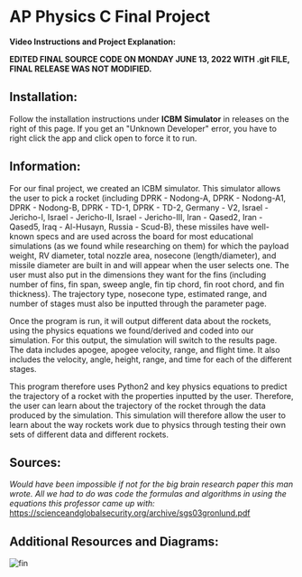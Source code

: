 # AP Physics C Final Project
**Video Instructions and Project Explanation:** 

**EDITED FINAL SOURCE CODE ON MONDAY JUNE 13, 2022 WITH .git FILE, FINAL RELEASE WAS NOT MODIFIED.**


## Installation:

Follow the installation instructions under **ICBM Simulator** in releases on the right of this page. 
If you get an "Unknown Developer" error, you have to right click the app and click open to force it to run.

## Information:

For our final project, we created an ICBM simulator. This simulator allows the user to pick a rocket (including DPRK - Nodong-A, DPRK - Nodong-A1, DPRK - Nodong-B, DPRK - TD-1, DPRK - TD-2, Germany - V2, Israel - Jericho-I, Israel - Jericho-II, Israel - Jericho-III, Iran - Qased2, Iran - Qased5, Iraq - Al-Husayn, Russia - Scud-B), these missiles have well-known specs and are used across the board for most educational simulations (as we found while researching on them) for which the payload weight, RV diameter, total nozzle area, nosecone (length/diameter), and missile diameter are built in and will appear when the user selects one. The user must also put in the dimensions they want for the fins (including number of fins, fin span, sweep angle, fin tip chord, fin root chord, and fin thickness). The trajectory type, nosecone type, estimated range, and number of stages must also be inputted through the parameter page.

Once the program is run, it will output different data about the rockets, using the physics equations we found/derived and coded into our simulation. For this output, the simulation will switch to the results page. The data includes apogee, apogee velocity, range, and flight time. It also includes the velocity, angle, height, range, and time for each of the different stages.

This program therefore uses Python2 and key physics equations to predict the trajectory of a rocket with the properties inputted by the user. Therefore, the user can learn about the trajectory of the rocket through the data produced by the simulation. This simulation will therefore allow the user to learn about the way rockets work due to physics through testing their own sets of different data and different rockets.

## Sources:

*Would have been impossible if not for the big brain research paper this man wrote. All we had to do was code the formulas and algorithms in using the equations this professor came up with:* https://scienceandglobalsecurity.org/archive/sgs03gronlund.pdf

## Additional Resources and Diagrams:

![fin](https://user-images.githubusercontent.com/48323187/172739954-7c262364-f42b-476d-85ba-96c18b4276ef.png)



